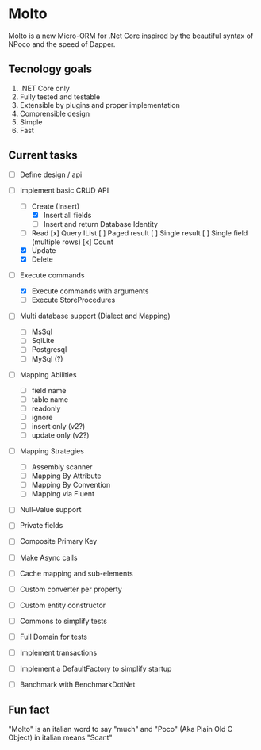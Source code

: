 Molto
=====

Molto is a new Micro-ORM for .Net Core inspired by the beautiful syntax of NPoco and the speed of Dapper.

Tecnology goals
---------------

1. .NET Core only
1. Fully tested and testable
1. Extensible by plugins and proper implementation
1. Comprensible design
1. Simple 
1. Fast

Current tasks
--------------

- [ ] Define design / api
- [ ] Implement basic CRUD API
	- [ ] Create (Insert)
	    - [x] Insert all fields
		- [ ] Insert and return Database Identity
	- [ ] Read 
		[x] Query IList<T>
		[ ] Paged result
		[ ] Single result
		[ ] Single field (multiple rows)
		[x] Count
	- [x] Update
	- [x] Delete
- [ ] Execute commands
	- [x] Execute commands with arguments
	- [ ] Execute StoreProcedures
- [ ] Multi database support  (Dialect and Mapping)
	- [ ] MsSql
	- [ ] SqlLite
	- [ ] Postgresql
	- [ ] MySql (?)
- [ ] Mapping Abilities
	- [ ] field name
	- [ ] table name
	- [ ] readonly 
	- [ ] ignore
	- [ ] insert only (v2?)
	- [ ] update only (v2?)
- [ ] Mapping Strategies
	- [ ] Assembly scanner
	- [ ] Mapping By Attribute
	- [ ] Mapping By Convention
	- [ ] Mapping via Fluent
- [ ] Null-Value support
- [ ] Private fields
- [ ] Composite Primary Key
- [ ] Make Async calls
- [ ] Cache mapping and sub-elements
- [ ] Custom converter per property
- [ ] Custom entity constructor
- [ ] Commons to simplify tests
- [ ] Full Domain for tests
- [ ] Implement transactions
- [ ] Implement a DefaultFactory to simplify startup
- [ ] Banchmark with BenchmarkDotNet





Fun fact
--------

"Molto" is an italian word to say "much" and "Poco" (Aka Plain Old C Object) in italian means "Scant"


